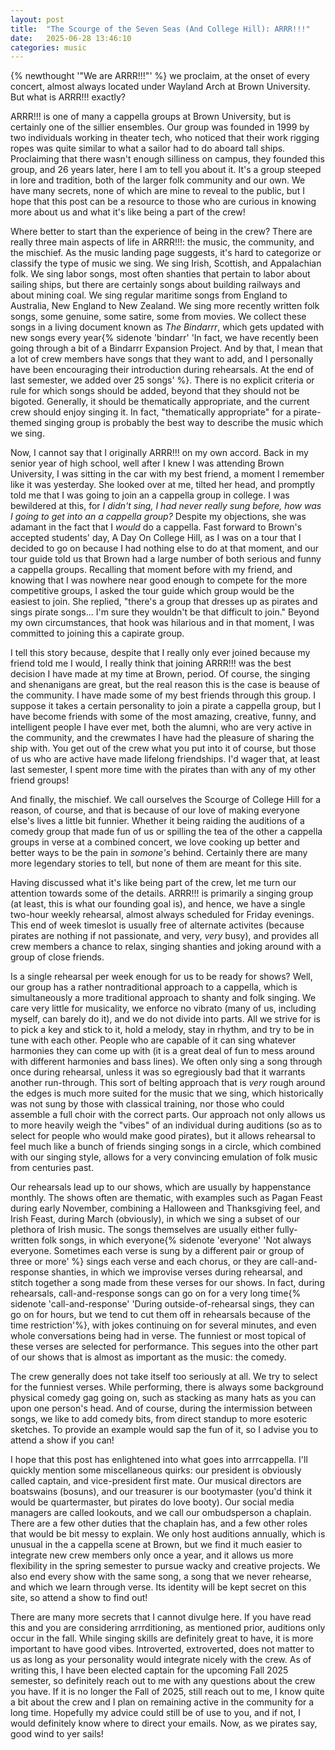 ```yaml
---
layout: post
title:  "The Scourge of the Seven Seas (And College Hill): ARRR!!!"
date:   2025-06-28 13:46:10
categories: music
---
```

{% newthought '"We are ARRR!!!"' %} we proclaim, at the onset of every concert, almost always located under Wayland Arch at Brown University. But what is ARRR!!! exactly?
<!--more-->
ARRR!!! is one of many a cappella groups at Brown University, but is certainly one of the sillier ensembles. Our group was founded in 1999 by two individuals working in theater tech, who noticed that their work rigging ropes was quite similar to what a sailor had to do aboard tall ships. Proclaiming that there wasn't enough silliness on campus, they founded this group, and 26 years later, here I am to tell you about it. It's a group steeped in lore and tradition, both of the larger folk community and our own. We have many secrets, none of which are mine to reveal to the public, but I hope that this post can be a resource to those who are curious in knowing more about us and what it's like being a part of the crew!

Where better to start than the experience of being in the crew? There are really three main aspects of life in ARRR!!!: the music, the community, and the mischief. As the music landing page suggests, it's hard to categorize or classify the type of music we sing. We sing Irish, Scottish, and Appalachian folk. We sing labor songs, most often shanties that pertain to labor about sailing ships, but there are certainly songs about building railways and about mining coal. We sing regular maritime songs from England to Australia, New England to New Zealand. We sing more recently written folk songs, some genuine, some satire, some from movies. We collect these songs in a living document known as *The Bindarrr*, which gets updated with new songs every year{% sidenote 'bindarr' 'In fact, we have recently been going through a bit of a Bindarrr Expansion Project. And by that, I mean that a lot of crew members have songs that they want to add, and I personally have been encouraging their introduction during rehearsals. At the end of last semester, we added over 25 songs' %}. There is no explicit criteria or rule for which songs should be added, beyond that they should not be bigoted. Generally, it should be thematically appropriate, and the current crew should enjoy singing it. In fact, "thematically appropriate" for a pirate-themed singing group is probably the best way to describe the music which we sing.

Now, I cannot say that I originally ARRR!!! on my own accord. Back in my senior year of high school, well after I knew I was attending Brown University, I was sitting in the car with my best friend, a moment I remember like it was yesterday. She looked over at me, tilted her head, and promptly told me that I was going to join an a cappella group in college. I was bewildered at this, for *I didn't sing, I had never really sung before, how was I going to get into an a cappella group?* Despite my objections, she was adamant in the fact that I *would* do a cappella. Fast forward to Brown's accepted students' day, A Day On College Hill, as I was on a tour that I decided to go on because I had nothing else to do at that moment, and our tour guide told us that Brown had a large number of both serious and funny a cappella groups. Recalling that moment before with my friend, and knowing that I was nowhere near good enough to compete for the more competitive groups, I asked the tour guide which group would be the easiest to join. She replied, "there's a group that dresses up as pirates and sings pirate songs... I'm sure they wouldn't be that difficult to join." Beyond my own circumstances, that hook was hilarious and in that moment, I was committed to joining this a capirate group.

I tell this story because, despite that I really only ever joined because my friend told me I would, I really think that joining ARRR!!! was the best decision I have made at my time at Brown, period. Of course, the singing and shenanigans are great, but the real reason this is the case is beause of the community. I have made some of my best friends through this group. I suppose it takes a certain personality to join a pirate a cappella group, but I have become friends with some of the most amazing, creative, funny, and intelligent people I have ever met, both the alumni, who are very active in the community, and the crewmates I have had the pleasure of sharing the ship with. You get out of the crew what you put into it of course, but those of us who are active have made lifelong friendships. I'd wager that, at least last semester, I spent more time with the pirates than with any of my other friend groups!

And finally, the mischief. We call ourselves the Scourge of College Hill for a reason, of course, and that is because of our love of making everyone else's lives a little bit funnier. Whether it being raiding the auditions of a comedy group that made fun of us or spilling the tea of the other a cappella groups in verse at a combined concert, we love cooking up better and better ways to be the pain in *somone's* behind. Certainly there are many more legendary stories to tell, but none of them are meant for this site.

Having discussed what it's like being part of the crew, let me turn our attention towards some of the details. ARRR!!! is primarily a singing group (at least, this is what our founding goal is), and hence, we have a single two-hour weekly rehearsal, almost always scheduled for Friday evenings. This end of week timeslot is usually free of alternate activites (because pirates are nothing if not passionate, and very, *very* busy), and provides all crew members a chance to relax, singing shanties and joking around with a group of close friends. 

Is a single rehearsal per week enough for us to be ready for shows? Well, our group has a rather nontraditional approach to a cappella, which is simultaneously a more traditional approach to shanty and folk singing. We care very little for musicality, we enforce no vibrato (many of us, including myself, can barely do it), and we do not divide into parts. All we strive for is to pick a key and stick to it, hold a melody, stay in rhythm, and try to be in tune with each other. People who are capable of it can sing whatever harmonies they can come up with (it is a great deal of fun to mess around with different harmonies and bass lines). We often only sing a song through once during rehearsal, unless it was so egregiously bad that it warrants another run-through. This sort of belting approach that is *very* rough around the edges is much more suited for the music that we sing, which historically was not sung by those with classical training, nor those who could assemble a full choir with the correct parts. Our approach not only allows us to more heavily weigh the "vibes" of an individual during auditions (so as to select for people who would make good pirates), but it allows rehearsal to feel much like a bunch of friends singing songs in a circle, which combined with our singing style, allows for a very convincing emulation of folk music from centuries past.

Our rehearsals lead up to our shows, which are usually by happenstance monthly. The shows often are thematic, with examples such as Pagan Feast during early November, combining a Halloween and Thanksgiving feel, and Irish Feast, during March (obviously), in which we sing a subset of our plethora of Irish music. The songs themselves are usually either fully-written folk songs, in which everyone{% sidenote 'everyone' 'Not always everyone. Sometimes each verse is sung by a different pair or group of three or more' %} sings each verse and each chorus, or they are call-and-response shanties, in which we improvise verses during rehearsal, and stitch together a song made from these verses for our shows. In fact, during rehearsals, call-and-response songs can go on for a very long time{% sidenote 'call-and-response' 'During outside-of-rehearsal sings, they can go on for hours, but we tend to cut them off in rehearsals because of the time restriction'%}, with jokes continuing on for several minutes, and even whole conversations being had in verse. The funniest or most topical of these verses are selected for performance. This segues into the other part of our shows that is almost as important as the music: the comedy.

The crew generally does not take itself too seriously at all. We try to select for the funniest verses. While performing, there is always some background physical comedy gag going on, such as stacking as many hats as you can upon one person's head. And of course, during the intermission between songs, we like to add comedy bits, from direct standup to more esoteric sketches. To provide an example would sap the fun of it, so I advise you to attend a show if you can!

I hope that this post has enlightened into what goes into arrrcappella. I'll quickly mention some miscellaneous quirks: our president is obviously called captain, and vice-president first mate. Our musical directors are boatswains (bosuns), and our treasurer is our bootymaster (you'd think it would be quartermaster, but pirates do love booty). Our social media managers are called lookouts, and we call our ombudsperson a chaplain. There are a few other duties that the chaplain has, and a few other roles that would be bit messy to explain. We only host auditions annually, which is unusual in the a cappella scene at Brown, but we find it much easier to integrate new crew members only once a year, and it allows us more flexibility in the spring semester to pursue wacky and creative projects. We also end every show with the same song, a song that we never rehearse, and which we learn through verse. Its identity will be kept secret on this site, so attend a show to find out!

There are many more secrets that I cannot divulge here. If you have read this and you are considering arrrditioning, as mentioned prior, auditions only occur in the fall. While singing skills are definitely great to have, it is more important to have good vibes. Introverted, extroverted, does not matter to us as long as your personality would integrate nicely with the crew. As of writing this, I have been elected captain for the upcoming Fall 2025 semester, so definitely reach out to me with any questions about the crew you have. If it is no longer the Fall of 2025, still reach out to me, I know quite a bit about the crew and I plan on remaining active in the community for a long time. Hopefully my advice could still be of use to you, and if not, I would definitely know where to direct your emails. Now, as we pirates say, good wind to yer sails!
